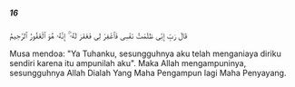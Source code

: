 ##### 16

<span class="ayah">قَالَ رَبِّ إِنِّى ظَلَمْتُ نَفْسِى فَٱغْفِرْ لِى فَغَفَرَ لَهُۥٓ ۚ إِنَّهُۥ هُوَ ٱلْغَفُورُ ٱلرَّحِيمُ</span>

<span class="ayah_translation">Musa mendoa: "Ya Tuhanku, sesungguhnya aku telah menganiaya diriku sendiri karena itu ampunilah aku". Maka Allah mengampuninya, sesungguhnya Allah Dialah Yang Maha Pengampun lagi Maha Penyayang.</span>
